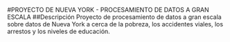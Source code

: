 #PROYECTO DE NUEVA YORK - PROCESAMIENTO DE DATOS A GRAN ESCALA
##Descripción
Proyecto de procesamiento de datos a gran escala sobre datos de Nueva York a cerca de la pobreza, los accidentes viales, los arrestos y los niveles de educación. 

